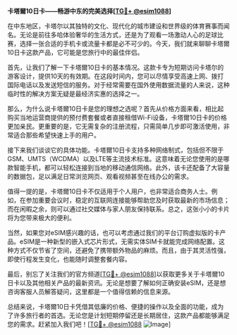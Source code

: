 **卡塔爾10日卡——畅游中东的完美选择[[TG💪+ @esim1088](https://t.me/s/esim1088)]**

在中东地区，卡塔尔以其独特的文化、现代化的城市建设和世界级的体育赛事而闻名。无论是前往多哈体验奢华的生活方式，还是为了观看一场激动人心的足球比赛，选择一张合适的手机卡或流量卡都是必不可少的。今天，我们就来聊聊卡塔爾10日卡这款产品，它可能是您旅行中的最佳伴侣。

首先，让我们了解一下卡塔爾10日卡的基本情况。这款卡专为短期访问卡塔尔的游客设计，提供10天的有效期。在这段时间内，您可以尽情享受高速上网、拨打国际电话以及发送短信的服务。对于经常需要在国外使用数据流量的人来说，这种临时性的解决方案无疑是最经济实惠的选择之一。

那么，为什么说卡塔爾10日卡是您的理想之选呢？首先从价格方面来看，相比起购买当地运营商提供的预付费套餐或者直接租借Wi-Fi设备，卡塔爾10日卡的价格更加亲民。更重要的是，它无需复杂的注册流程，只需简单几步即可激活使用，非常适合那些希望快速上手的用户。

接下来我们谈谈它的具体功能。卡塔爾10日卡支持多种网络制式，包括但不限于GSM、UMTS（WCDMA）以及LTE等主流技术标准。这意味着无论您使用的是哪款智能手机，都可以轻松连接到当地的移动通信网络。此外，该卡还配备了大容量的数据包，足以满足日常浏览网页、观看视频甚至在线办公的需求。

值得一提的是，卡塔爾10日卡不仅适用于个人用户，也非常适合商务人士。例如，在参加重要会议时，稳定的互联网连接能够帮助您及时获取最新的市场信息；而在闲暇之余，则可以通过社交媒体与家人朋友保持联系。总之，这张小小的卡片将为您带来极大的便利。

当然，如果您对eSIM感兴趣的话，也可以考虑通过我们的平台订购虚拟版的卡产品。eSIM是一种新型的嵌入式芯片形式，无需实体SIM卡就能完成网络配置。这种方式不仅节省了空间，还避免了携带额外物品的麻烦。而且，由于其灵活性强，即使行程发生变化，也能随时调整套餐内容。

最后，别忘了关注我们的官方频道[[TG💪+ @esim1088](https://t.me/s/esim1088)]以获取更多关于卡塔爾10日卡以及其他相关产品的最新资讯。无论是想要了解如何正确安装eSIM，还是想咨询客服人员解答疑问，这里都是一个值得信赖的信息来源。

总结来说，卡塔爾10日卡凭借其低廉的价格、便捷的操作以及全面的功能，成为了许多旅行者的首选。无论您是计划短期停留还是长期居住，这款产品都能够满足您的需求。赶紧加入我们吧！[[TG💪+ @esim1088](https://t.me/s/esim1088) ![Image](https://i.postimg.cc/4NQfJmqS/Snipaste-2025-05-13-00-14-12.png)]
